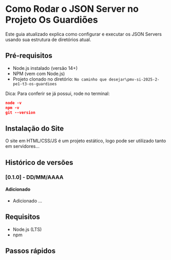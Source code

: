 # Como Rodar o JSON Server no Projeto Os Guardiões
Este guia atualizado explica como configurar e executar os JSON Servers usando sua estrutura de diretórios atual.

## Pré-requisitos
- Node.js instalado (versão 14+)
- NPM (vem com Node.js)
- Projeto clonado no diretório: `No caminho que desejar\pmv-si-2025-2-pe1-t3-os-guardioes`

Dica: Para conferir se já possui, rode no terminal:

```json
node -v
npm -v
git --version
```

## Instalação do Site

O site em HTML/CSS/JS é um projeto estático, logo pode ser utilizado tanto em servidores...

## Histórico de versões

### [0.1.0] - DD/MM/AAAA
#### Adicionado
- Adicionado ...

## Requisitos
- Node.js (LTS)
- npm

## Passos rápidos
